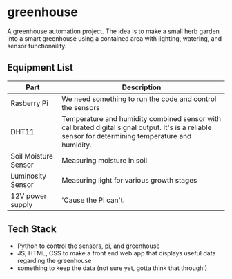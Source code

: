# greenhouse
A greenhouse automation project. The idea is to make a small herb garden into a smart greenhouse using a contained area with lighting, watering, and sensor functionaility. 

## Equipment List
  Part | Description 
  -----| -----
Rasberry Pi | We need something to run the code and control the sensors
  DHT11 | Temperature and humidity combined sensor with calibrated digital signal output. It's is a reliable sensor for determining temperature and humidity.
  Soil Moisture Sensor | Measuring moisture in soil
  Luminosity Sensor | Measuring light for various growth stages 
  12V power supply | 'Cause the Pi can't.
  
## Tech Stack
- Python to control the sensors, pi, and greenhouse
- JS, HTML, CSS to make a front end web app that displays useful data regarding the greenhouse 
- something to keep the data (not sure yet, gotta think that through!)


